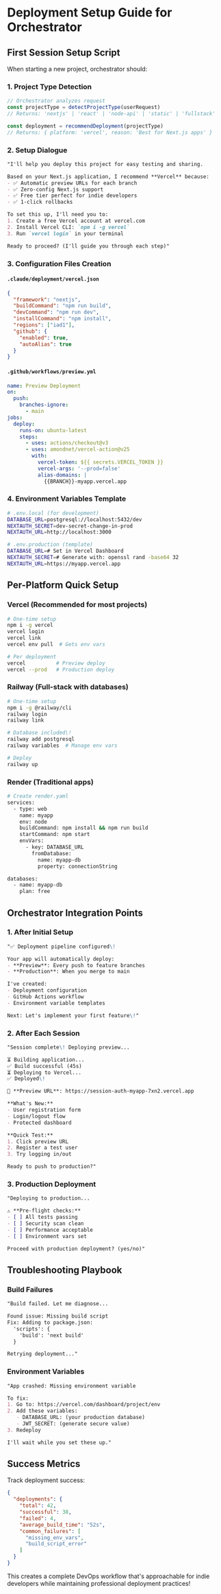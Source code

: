# Deployment Setup Guide for Orchestrator

## First Session Setup Script

When starting a new project, orchestrator should:

### 1. Project Type Detection

```typescript
// Orchestrator analyzes request
const projectType = detectProjectType(userRequest)
// Returns: 'nextjs' | 'react' | 'node-api' | 'static' | 'fullstack'

const deployment = recommendDeployment(projectType)
// Returns: { platform: 'vercel', reason: 'Best for Next.js apps' }
```

### 2. Setup Dialogue

```markdown
"I'll help you deploy this project for easy testing and sharing.

Based on your Next.js application, I recommend **Vercel** because:
- ✅ Automatic preview URLs for each branch
- ✅ Zero-config Next.js support  
- ✅ Free tier perfect for indie developers
- ✅ 1-click rollbacks

To set this up, I'll need you to:
1. Create a free Vercel account at vercel.com
2. Install Vercel CLI: `npm i -g vercel`
3. Run `vercel login` in your terminal

Ready to proceed? (I'll guide you through each step)"
```

### 3. Configuration Files Creation

#### `.claude/deployment/vercel.json`
```json
{
  "framework": "nextjs",
  "buildCommand": "npm run build",
  "devCommand": "npm run dev",
  "installCommand": "npm install",
  "regions": ["iad1"],
  "github": {
    "enabled": true,
    "autoAlias": true
  }
}
```

#### `.github/workflows/preview.yml`
```yaml
name: Preview Deployment
on:
  push:
    branches-ignore:
      - main
jobs:
  deploy:
    runs-on: ubuntu-latest
    steps:
      - uses: actions/checkout@v3
      - uses: amondnet/vercel-action@v25
        with:
          vercel-token: ${{ secrets.VERCEL_TOKEN }}
          vercel-args: '--prod=false'
          alias-domains: |
            {{BRANCH}}-myapp.vercel.app
```

### 4. Environment Variables Template

```bash
# .env.local (for development)
DATABASE_URL=postgresql://localhost:5432/dev
NEXTAUTH_SECRET=dev-secret-change-in-prod
NEXTAUTH_URL=http://localhost:3000

# .env.production (template)
DATABASE_URL=# Set in Vercel Dashboard
NEXTAUTH_SECRET=# Generate with: openssl rand -base64 32
NEXTAUTH_URL=https://myapp.vercel.app
```

## Per-Platform Quick Setup

### Vercel (Recommended for most projects)

```bash
# One-time setup
npm i -g vercel
vercel login
vercel link
vercel env pull  # Gets env vars

# Per deployment
vercel          # Preview deploy
vercel --prod   # Production deploy
```

### Railway (Full-stack with databases)

```bash
# One-time setup  
npm i -g @railway/cli
railway login
railway link

# Database included\!
railway add postgresql
railway variables  # Manage env vars

# Deploy
railway up
```

### Render (Traditional apps)

```bash
# Create render.yaml
services:
  - type: web
    name: myapp
    env: node
    buildCommand: npm install && npm run build
    startCommand: npm start
    envVars:
      - key: DATABASE_URL
        fromDatabase:
          name: myapp-db
          property: connectionString

databases:
  - name: myapp-db
    plan: free
```

## Orchestrator Integration Points

### 1. After Initial Setup

```markdown
"✅ Deployment pipeline configured\!

Your app will automatically deploy:
- **Preview**: Every push to feature branches
- **Production**: When you merge to main

I've created:
- Deployment configuration
- GitHub Actions workflow  
- Environment variable templates

Next: Let's implement your first feature\!"
```

### 2. After Each Session

```markdown
"Session complete\! Deploying preview...

⏳ Building application...
✅ Build successful (45s)
⏳ Deploying to Vercel...
✅ Deployed\!

🔗 **Preview URL**: https://session-auth-myapp-7xn2.vercel.app

**What's New:**
- User registration form
- Login/logout flow
- Protected dashboard

**Quick Test:**
1. Click preview URL
2. Register a test user
3. Try logging in/out

Ready to push to production?"
```

### 3. Production Deployment

```markdown
"Deploying to production...

⚠️ **Pre-flight checks:**
- [ ] All tests passing
- [ ] Security scan clean
- [ ] Performance acceptable
- [ ] Environment vars set

Proceed with production deployment? (yes/no)"
```

## Troubleshooting Playbook

### Build Failures
```markdown
"Build failed. Let me diagnose...

Found issue: Missing build script
Fix: Adding to package.json:
  'scripts': {
    'build': 'next build'
  }

Retrying deployment..."
```

### Environment Variables
```markdown
"App crashed: Missing environment variable

To fix:
1. Go to: https://vercel.com/dashboard/project/env
2. Add these variables:
   - DATABASE_URL: (your production database)
   - JWT_SECRET: (generate secure value)
3. Redeploy

I'll wait while you set these up."
```

## Success Metrics

Track deployment success:

```json
{
  "deployments": {
    "total": 42,
    "successful": 38,
    "failed": 4,
    "average_build_time": "52s",
    "common_failures": [
      "missing_env_vars",
      "build_script_error"
    ]
  }
}
```

This creates a complete DevOps workflow that's approachable for indie developers while maintaining professional deployment practices\!
